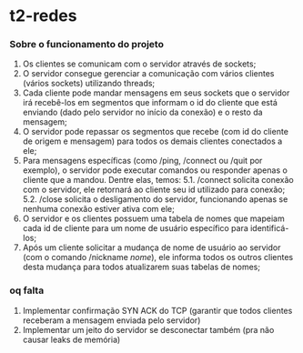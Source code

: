 # t2-redes

### Sobre o funcionamento do projeto
1. Os clientes se comunicam com o servidor através de sockets;
2. O servidor consegue gerenciar a comunicação com vários clientes (vários sockets) utilizando threads;
3. Cada cliente pode mandar mensagens em seus sockets que o servidor irá recebê-los em segmentos que informam o id do cliente que está enviando (dado pelo servidor no início da conexão) e o resto da mensagem;
4. O servidor pode repassar os segmentos que recebe (com id do cliente de origem e mensagem) para todos os demais clientes conectados a ele;
5. Para mensagens específicas (como /ping, /connect ou /quit por exemplo), o servidor pode executar comandos ou responder apenas o cliente que a mandou. Dentre elas, temos:
    5.1. /connect solicita conexão com o servidor, ele retornará ao cliente seu id utilizado para conexão;
    5.2. /close solicita o desligamento do servidor, funcionando apenas se nenhuma conexão estiver ativa com ele;
6. O servidor e os clientes possuem uma tabela de nomes que mapeiam cada id de cliente para um nome de usuário específico para identificá-los;
7. Após um cliente solicitar a mudança de nome de usuário ao servidor (com o comando /nickname _nome_), ele informa todos os outros clientes desta mudança para todos atualizarem suas tabelas de nomes;

### oq falta
1. Implementar confirmação SYN ACK do TCP (garantir que todos clientes receberam a mensagem enviada pelo servidor)
2. Implementar um jeito do servidor se desconectar também (pra não causar leaks de memória)